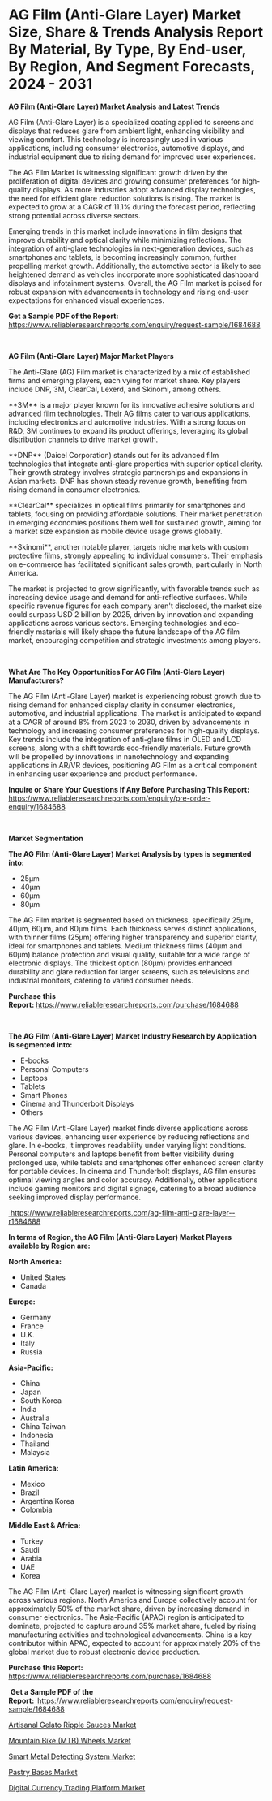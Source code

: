 <p><h1>AG Film (Anti-Glare Layer) Market Size, Share & Trends Analysis Report By Material, By Type, By End-user, By Region, And Segment Forecasts, 2024 - 2031</h1></p><p><strong>AG Film (Anti-Glare Layer) Market Analysis and Latest Trends</strong></p>
<p><p>AG Film (Anti-Glare Layer) is a specialized coating applied to screens and displays that reduces glare from ambient light, enhancing visibility and viewing comfort. This technology is increasingly used in various applications, including consumer electronics, automotive displays, and industrial equipment due to rising demand for improved user experiences.</p><p>The AG Film Market is witnessing significant growth driven by the proliferation of digital devices and growing consumer preferences for high-quality displays. As more industries adopt advanced display technologies, the need for efficient glare reduction solutions is rising. The market is expected to grow at a CAGR of 11.1% during the forecast period, reflecting strong potential across diverse sectors.</p><p>Emerging trends in this market include innovations in film designs that improve durability and optical clarity while minimizing reflections. The integration of anti-glare technologies in next-generation devices, such as smartphones and tablets, is becoming increasingly common, further propelling market growth. Additionally, the automotive sector is likely to see heightened demand as vehicles incorporate more sophisticated dashboard displays and infotainment systems. Overall, the AG Film market is poised for robust expansion with advancements in technology and rising end-user expectations for enhanced visual experiences.</p></p>
<p><strong>Get a Sample PDF of the Report:&nbsp;</strong> <a href="https://www.reliableresearchreports.com/enquiry/request-sample/1684688?utm_campaign=1425&utm_medium=2&utm_source=Github&utm_content=ia&utm_term=16102024&utm_id=ag-film-anti-glare-layer">https://www.reliableresearchreports.com/enquiry/request-sample/1684688</a></p>
<p>&nbsp;</p>
<p><strong>AG Film (Anti-Glare Layer) Major Market Players</strong></p>
<p><p>The Anti-Glare (AG) Film market is characterized by a mix of established firms and emerging players, each vying for market share. Key players include DNP, 3M, ClearCal, Lexerd, and Skinomi, among others. </p><p>**3M** is a major player known for its innovative adhesive solutions and advanced film technologies. Their AG films cater to various applications, including electronics and automotive industries. With a strong focus on R&D, 3M continues to expand its product offerings, leveraging its global distribution channels to drive market growth.</p><p>**DNP** (Daicel Corporation) stands out for its advanced film technologies that integrate anti-glare properties with superior optical clarity. Their growth strategy involves strategic partnerships and expansions in Asian markets. DNP has shown steady revenue growth, benefiting from rising demand in consumer electronics.</p><p>**ClearCal** specializes in optical films primarily for smartphones and tablets, focusing on providing affordable solutions. Their market penetration in emerging economies positions them well for sustained growth, aiming for a market size expansion as mobile device usage grows globally.</p><p>**Skinomi**, another notable player, targets niche markets with custom protective films, strongly appealing to individual consumers. Their emphasis on e-commerce has facilitated significant sales growth, particularly in North America.</p><p>The market is projected to grow significantly, with favorable trends such as increasing device usage and demand for anti-reflective surfaces. While specific revenue figures for each company aren't disclosed, the market size could surpass USD 2 billion by 2025, driven by innovation and expanding applications across various sectors. Emerging technologies and eco-friendly materials will likely shape the future landscape of the AG film market, encouraging competition and strategic investments among players.</p></p>
<p>&nbsp;</p>
<p><strong>What Are The Key Opportunities For AG Film (Anti-Glare Layer) Manufacturers?</strong></p>
<p><p>The AG Film (Anti-Glare Layer) market is experiencing robust growth due to rising demand for enhanced display clarity in consumer electronics, automotive, and industrial applications. The market is anticipated to expand at a CAGR of around 8% from 2023 to 2030, driven by advancements in technology and increasing consumer preferences for high-quality displays. Key trends include the integration of anti-glare films in OLED and LCD screens, along with a shift towards eco-friendly materials. Future growth will be propelled by innovations in nanotechnology and expanding applications in AR/VR devices, positioning AG Film as a critical component in enhancing user experience and product performance.</p></p>
<p><strong>Inquire or Share Your Questions If Any Before Purchasing This Report:</strong> <a href="https://www.reliableresearchreports.com/enquiry/pre-order-enquiry/1684688?utm_campaign=1425&utm_medium=2&utm_source=Github&utm_content=ia&utm_term=16102024&utm_id=ag-film-anti-glare-layer">https://www.reliableresearchreports.com/enquiry/pre-order-enquiry/1684688</a></p>
<p>&nbsp;</p>
<p><strong>Market Segmentation</strong></p>
<p><strong>The AG Film (Anti-Glare Layer) Market Analysis by types is segmented into:</strong></p>
<p><ul><li>25μm</li><li>40μm</li><li>60μm</li><li>80μm</li></ul></p>
<p><p>The AG Film market is segmented based on thickness, specifically 25μm, 40μm, 60μm, and 80μm films. Each thickness serves distinct applications, with thinner films (25μm) offering higher transparency and superior clarity, ideal for smartphones and tablets. Medium thickness films (40μm and 60μm) balance protection and visual quality, suitable for a wide range of electronic displays. The thickest option (80μm) provides enhanced durability and glare reduction for larger screens, such as televisions and industrial monitors, catering to varied consumer needs.</p></p>
<p><strong>Purchase this Report:&nbsp;</strong><a href="https://www.reliableresearchreports.com/purchase/1684688?utm_campaign=1425&utm_medium=2&utm_source=Github&utm_content=ia&utm_term=16102024&utm_id=ag-film-anti-glare-layer">https://www.reliableresearchreports.com/purchase/1684688</a></p>
<p>&nbsp;</p>
<p><strong>The AG Film (Anti-Glare Layer) Market Industry Research by Application is segmented into:</strong></p>
<p><ul><li>E-books</li><li>Personal Computers</li><li>Laptops</li><li>Tablets</li><li>Smart Phones</li><li>Cinema and Thunderbolt Displays</li><li>Others</li></ul></p>
<p><p>The AG Film (Anti-Glare Layer) market finds diverse applications across various devices, enhancing user experience by reducing reflections and glare. In e-books, it improves readability under varying light conditions. Personal computers and laptops benefit from better visibility during prolonged use, while tablets and smartphones offer enhanced screen clarity for portable devices. In cinema and Thunderbolt displays, AG film ensures optimal viewing angles and color accuracy. Additionally, other applications include gaming monitors and digital signage, catering to a broad audience seeking improved display performance.</p></p>
<p><a href="https://www.reliableresearchreports.com/ag-film-anti-glare-layer--r1684688?utm_campaign=1425&utm_medium=2&utm_source=Github&utm_content=ia&utm_term=16102024&utm_id=ag-film-anti-glare-layer">&nbsp;https://www.reliableresearchreports.com/ag-film-anti-glare-layer--r1684688</a></p>
<p><strong>In terms of Region, the AG Film (Anti-Glare Layer) Market Players available by Region are:</strong></p>
<p>
    <p> <strong> North America: </strong>
        <ul>
            <li>United States</li>
            <li>Canada</li>
        </ul>
        </p> 
    <p> <strong> Europe: </strong>
        <ul>
            <li>Germany</li>
            <li>France</li>
            <li>U.K.</li>
            <li>Italy</li>
            <li>Russia</li>
        </ul>
        </p> 
    <p> <strong> Asia-Pacific: </strong>
        <ul>
            <li>China</li>
            <li>Japan</li>
            <li>South Korea</li>
            <li>India</li>
            <li>Australia</li>
            <li>China Taiwan</li>
            <li>Indonesia</li>
            <li>Thailand</li>
            <li>Malaysia</li>
        </ul>
        </p> 
    <p> <strong> Latin America: </strong>
        <ul>
            <li>Mexico</li>
            <li>Brazil</li>
            <li>Argentina Korea</li>
            <li>Colombia</li>
        </ul>
        </p> 
    <p> <strong> Middle East & Africa: </strong>
        <ul>
            <li>Turkey</li>
            <li>Saudi</li>
            <li>Arabia</li>
            <li>UAE</li>
            <li>Korea</li>
        </ul>
    </p>
    </p>
<p><p>The AG Film (Anti-Glare Layer) market is witnessing significant growth across various regions. North America and Europe collectively account for approximately 50% of the market share, driven by increasing demand in consumer electronics. The Asia-Pacific (APAC) region is anticipated to dominate, projected to capture around 35% market share, fueled by rising manufacturing activities and technological advancements. China is a key contributor within APAC, expected to account for approximately 20% of the global market due to robust electronic device production.</p></p>
<p><strong>Purchase this Report: </strong><a href="https://www.reliableresearchreports.com/purchase/1684688?utm_campaign=1425&utm_medium=2&utm_source=Github&utm_content=ia&utm_term=16102024&utm_id=ag-film-anti-glare-layer">https://www.reliableresearchreports.com/purchase/1684688</a></p>
<p>&nbsp;<strong>Get a Sample PDF of the Report:&nbsp;&nbsp;</strong><a href="https://www.reliableresearchreports.com/enquiry/request-sample/1684688?utm_campaign=1425&utm_medium=2&utm_source=Github&utm_content=ia&utm_term=16102024&utm_id=ag-film-anti-glare-layer">https://www.reliableresearchreports.com/enquiry/request-sample/1684688</a></p>
<p><strong></strong></p>
<p><p><a href="https://www.linkedin.com/pulse/strategic-forecast-artisanal-gelato-ripple-sauces-market-growth-x1egc?trk=public_post_embed_feed-article-content&utm_campaign=1425&utm_medium=2&utm_source=Github&utm_content=ia&utm_term=16102024&utm_id=ag-film-anti-glare-layer">Artisanal Gelato Ripple Sauces Market</a></p><p><a href="https://www.linkedin.com/pulse/strategic-market-insights-navigating-global-mountain-bike-mtb-wheels-lhxec?trk=public_post_embed_feed-article-content&utm_campaign=1425&utm_medium=2&utm_source=Github&utm_content=ia&utm_term=16102024&utm_id=ag-film-anti-glare-layer">Mountain Bike (MTB) Wheels Market</a></p><p><a href="https://www.linkedin.com/pulse/smart-metal-detecting-system-market-evolution-future-outlook-forecasting-p7hbc?trk=public_post_embed_feed-article-content&utm_campaign=1425&utm_medium=2&utm_source=Github&utm_content=ia&utm_term=16102024&utm_id=ag-film-anti-glare-layer">Smart Metal Detecting System Market</a></p><p><a href="https://www.linkedin.com/pulse/pastry-bases-mosaic-piecing-together-global-market-dynamics-neskc?trk=public_post_embed_feed-article-content&utm_campaign=1425&utm_medium=2&utm_source=Github&utm_content=ia&utm_term=16102024&utm_id=ag-film-anti-glare-layer">Pastry Bases Market</a></p><p><a href="https://www.linkedin.com/pulse/navigating-global-digital-currency-trading-platform-market-from-heqmc?trk=public_post_embed_feed-article-content&utm_campaign=1425&utm_medium=2&utm_source=Github&utm_content=ia&utm_term=16102024&utm_id=ag-film-anti-glare-layer">Digital Currency Trading Platform Market</a></p></p>